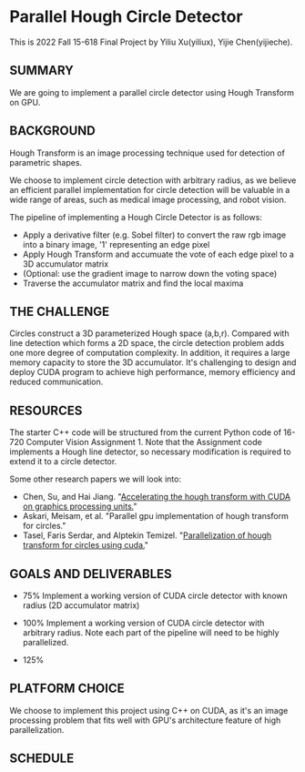 # Parallel Hough Circle Detector

This is 2022 Fall 15-618 Final Project by Yiliu Xu(yiliux), Yijie Chen(yijieche).

## SUMMARY
We are going to implement a parallel circle detector using Hough Transform on GPU. 

## BACKGROUND
Hough Transform is an image processing technique used for detection of parametric shapes. 

We choose to implement circle detection with arbitrary radius, as we believe an efficient parallel implementation for circle detection will be valuable in a wide range of areas, such as medical image processing, and robot vision.

The pipeline of implementing a Hough Circle Detector is as follows:
- Apply a derivative filter (e.g. Sobel filter) to convert the raw rgb image into a binary image, '1' representing an edge pixel
- Apply Hough Transform and accumuate the vote of each edge pixel to a 3D accumulator matrix
- (Optional: use the gradient image to narrow down the voting space)
- Traverse the accumulator matrix and find the local maxima

## THE CHALLENGE
Circles construct a 3D parameterized Hough space (a,b,r). Compared with line detection which forms a 2D space, the circle detection problem adds one more degree of computation complexity. In addition, it requires a large memory capacity to store the 3D accumulator. It's challenging to design and deploy CUDA program to achieve high performance, memory efficiency and reduced communication. 

## RESOURCES
The starter C++ code will be structured from the current Python code of 16-720 Computer Vision Assignment 1. Note that the Assignment code implements a Hough line detector, so necessary modification is required to extend it to a circle detector. 

Some other research papers we will look into:
- Chen, Su, and Hai Jiang. "[Accelerating the hough transform with CUDA on graphics processing units.](http://worldcomp-proceedings.com/proc/p2011/PDP4179.pdf)"
- Askari, Meisam, et al. "Parallel gpu implementation of hough transform for circles." 
- Tasel, Faris Serdar, and Alptekin Temizel. "[Parallelization of hough transform for circles using cuda.](https://on-demand.gputechconf.com/gtc/2012/posters/P0438_ht_poster_gtc2012.pdf)" 

## GOALS AND DELIVERABLES
- 75% Implement a working version of CUDA circle detector with known radius (2D accumulator matrix)

- 100% Implement a working version of CUDA circle detector with arbitrary radius. Note each part of the pipeline will need to be highly parallelized.

- 125% 

## PLATFORM CHOICE
We choose to implement this project using C++ on CUDA, as it's an image processing problem that fits well with GPU's architecture feature of high parallelization.

## SCHEDULE
